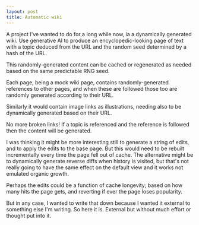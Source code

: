 ```yaml
---
layout: post
title: Automatic wiki
---
```

A project I've wanted to do for a long while now, ia a dynamically generated wiki.  Use generative AI to produce an encyclopedic-looking page of text with a topic deduced from the URL and the random seed determined by a hash of the URL.

This randomly-generated content can be cached or regenerated as needed based on the same predictable RNG seed.

Each page, being a mock wiki page, contains randomly-generated references to other pages, and when these are followed those too are randomly generated according to their URL. 

Similarly it would contain image links as illustrations, needing also to be dynamically generated based on their URL.

No more broken links!  If a topic is referenced and the reference is followed then the content will be generated.

I was thinking it might be more interesting still to generate a string of edits, and to apply the edits to the base page.  But this would need to be rebuilt incrementally every time the page fell out of cache.  The alternative might be to dynamically generate reverse diffs when history is visited, but that's not really going to have the same effect on the default view and it works not emulated organic growth. 

Perhaps the edits could be a function of cache longevity; based on how many hits the page gets, and reverting if ever the page loses popularity.

But in any case, I wanted to write that down because I wanted it external to something else I'm writing.  So here it is.  External but without much effort or thought put into it.